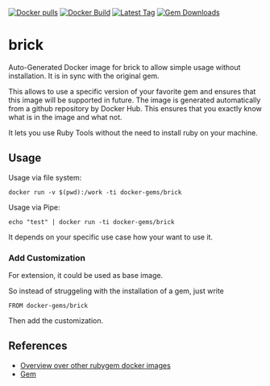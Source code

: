 [![Docker pulls](https://img.shields.io/docker/pulls/rubygem/brick.svg)](https://hub.docker.com/r/rubygem/brick/)
[![Docker Build](https://img.shields.io/docker/automated/rubygem/brick.svg)](https://hub.docker.com/r/rubygem/brick/)
[![Latest Tag](https://img.shields.io/github/tag/docker-rubygem/brick.svg)](https://hub.docker.com/r/rubygem/brick/)
[![Gem Downloads](https://img.shields.io/gem/dt/brick.svg)](https://rubygems.org/gems/brick/)
# brick

Auto-Generated Docker image for brick to allow simple usage without installation.
It is in sync with the original gem.

This allows to use a specific version of your favorite gem and ensures that this image will be supported in future.
The image is generated automatically from a github repository by Docker Hub.
This ensures that you exactly know what is in the image and what not.

It lets you use Ruby Tools without the need to install ruby on your machine.

## Usage

Usage via file system:

`docker run -v $(pwd):/work -ti docker-gems/brick`

Usage via Pipe:

`echo "test" | docker run -ti docker-gems/brick`

It depends on your specific use case how your want to use it.

### Add Customization

For extension, it could be used as base image.

So instead of struggeling with the installation of a gem, just write

`FROM docker-gems/brick`

Then add the customization.

## References

 - [Overview over other rubygem docker images](https://github.com/thinkbot/docker-rubygem)
 - [Gem](https://rubygems.org/gems/brick/)
